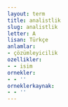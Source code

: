```yaml
---
layout: term
title: analistlik
slug: analistlik
letter: A
lisan: Türkçe
anlamlar:
- çözümleyicilik
ozellikler:
- - isim
ornekler:
- - ''
orneklerkaynak:
- - ''
---
```

